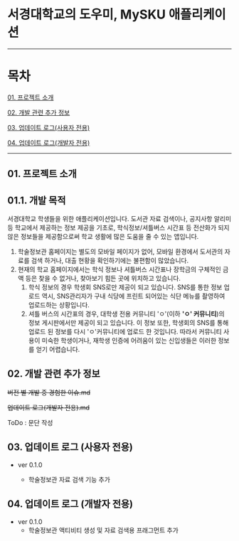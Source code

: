 # 서경대학교의 도우미, MySKU 애플리케이션

---

# 목차

[01. 프로젝트 소개](#01-프로젝트-소개)

[02. 개발 관련 추가 정보](#02-개발-관련-추가-정보)

[03. 업데이트 로그(사용자 전용)](#03-업데이트-로그-사용자-전용)

[04. 업데이트 로그(개발자 전용)](#04-업데이트-로그-개발자-전용)

---



## 01. 프로젝트 소개

## 01.1. 개발 목적

서경대학교 학생들을 위한 애플리케이션입니다. 도서관 자료 검색이나, 공지사항 알리미 등 학교에서 제공하는 정보 제공을 기초로, 학식정보/셔틀버스 시간표 등 전산화가 되지 않은 정보들을 제공함으로써 학교 생활에 많은 도움을 줄 수 있는 앱입니다.

1. 학술정보관 홈페이지는 별도의 모바일 페이지가 없어, 모바일 환경에서 도서관의 자료를 검색 하거나, 대출 현황을 확인하기에는 불편함이 많았습니다.
2. 현재의 학교 홈페이지에서는 학식 정보나 셔틀버스 시간표나 장학금의 구체적인 금액 등은 찾을 수 없거나, 찾아보기 힘든 곳에 위치하고 있습니다.
    1. 학식 정보의 경우 학생회 SNS로만 제공이 되고 있습니다. SNS를 통한 정보 업로드 역시, SNS관리자가 구내 식당에 프린트 되어있는 식단 메뉴를  촬영하여 업로드하는 상황입니다.
    2. 셔틀 버스의 시간표의 경우, 대학생 전용 커뮤니티 'ㅇ'(이하 __'ㅇ' 커뮤니티__)의 정보 게시판에서만 제공이 되고 있습니다. 이 정보 또한, 학생회의 SNS를 통해 업로드 된 정보를 다시 'ㅇ'커뮤니티에 업로드 한 것입니다. 따라서 커뮤니티 사용이 미숙한 학생이거나, 재학생 인증에 어려움이 있는 신입생들은 이러한 정보를 얻기 어렵습니다.



## 02. 개발 관련 추가 정보

~~버전 별 개발 중 경험한 이슈.md~~

~~업데이트 로그(개발자 전용).md~~

ToDo : 문단 작성



## 03. 업데이트 로그 (사용자 전용)

* ver 0.1.0

    * 학술정보관 자료 검색 기능 추가



## 04. 업데이트 로그 (개발자 전용)

* ver 0.1.0
    *  학술정보관 액티비티 생성 및 자료 검색용 프래그먼트 추가